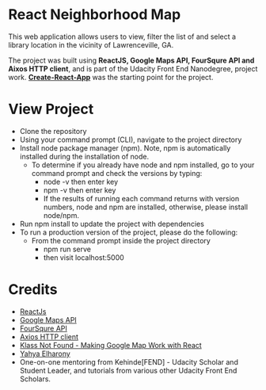 # React Neighborhood Map 
This web application allows users to view, filter the list of and select a library location in the vicinity of Lawrenceville, GA. 

The project was built using **ReactJS, Google Maps API, FourSqure API and Aixos HTTP client**, and  is part of the Udacity Front End Nanodegree, project work.  [**Create-React-App**](https://github.com/facebook/create-react-app) was the starting point for the project.

# View Project
* Clone the repository
* Using your command prompt (CLI), navigate to the project directory
* Install node package manager (npm). Note, npm is automatically installed during the installation of node.
  * To determine if you already have node and npm installed, go to your command prompt and check the versions by typing:
    * node -v then enter key
    * npm -v then enter key
    * If the results of running each command returns with version numbers, node and npm are installed, otherwise, please install node/npm.
* Run npm install to update the project with dependencies
* To run a production version of the project, please do the following: 
    * From the command prompt inside the project directory 
        * npm run serve
        * then visit localhost:5000

# Credits
* [ReactJs](https://reactjs.org/)
* [Google Maps API](https://developers.google.com/maps/documentation/)
* [FourSqure API](https://developer.foursquare.com/)
* [Axios HTTP client](https://github.com/axios/axios)
* [Klass Not Found - Making Google Map Work with React](https://www.klaasnotfound.com/2016/11/06/making-google-maps-work-with-react//)
* [Yahya Elharony](https://www.youtube.com/watch?v=W5LhLZqj76s&index=2&list=PLgOB68PvvmWCGNn8UMTpcfQEiITzxEEA1)
* One-on-one mentoring from Kehinde[FEND] - Udacity Scholar and Student Leader, and tutorials from various other Udacity Front End Scholars.